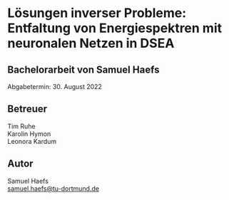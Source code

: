 
# Lösungen inverser Probleme: Entfaltung von Energiespektren mit neuronalen Netzen in DSEA

## Bachelorarbeit von Samuel Haefs
Abgabetermin: 30. August 2022

## Betreuer
Tim Ruhe  
Karolin Hymon  
Leonora Kardum

## Autor
Samuel Haefs  
[samuel.haefs@tu-dortmund.de](samuel.haefs@tu-dortmund.de)